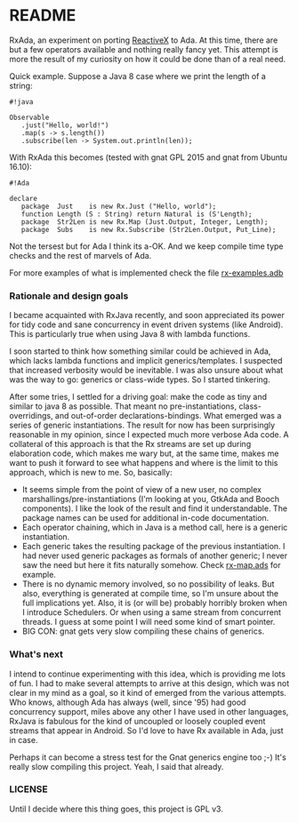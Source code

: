 # README #

RxAda, an experiment on porting [ReactiveX](http://reactivex.io/) to Ada. At this time, there are but a few operators available and nothing really fancy yet. This attempt is more the result of my curiosity on how it could be done than of a real need.

Quick example. Suppose a Java 8 case where we print the length of a string:

```
#!java

Observable
   .just("Hello, world!")
   .map(s -> s.length())
   .subscribe(len -> System.out.println(len));
```

With RxAda this becomes (tested with gnat GPL 2015 and gnat from Ubuntu 16.10):

```
#!Ada

declare
   package  Just    is new Rx.Just ("Hello, world");
   function Length (S : String) return Natural is (S'Length);
   package  Str2Len is new Rx.Map (Just.Output, Integer, Length);
   package  Subs    is new Rx.Subscribe (Str2Len.Output, Put_Line);
```

Not the tersest but for Ada I think its a-OK. And we keep compile time type checks and the rest of marvels of Ada.

For more examples of what is implemented check the file [rx-examples.adb](https://bitbucket.org/amosteo/rxada/src/bde706ee0b3906abb94a88548870eddf86d452cf/src/rx-examples.adb?at=default&fileviewer=file-view-default)

### Rationale and design goals ###

I became acquainted with RxJava recently, and soon appreciated its power for tidy code and sane concurrency in event driven systems (like Android). This is particularly true when using Java 8 with lambda functions.

I soon started to think how something similar could be achieved in Ada, which lacks lambda functions and implicit generics/templates. I suspected that increased verbosity would be inevitable. I was also unsure about what was the way to go: generics or class-wide types. So I started tinkering.

After some tries, I settled for a driving goal: make the code as tiny and similar to java 8 as possible. That meant no pre-instantiations, class-overridings, and out-of-order declarations-bindings. What emerged was a series of generic instantiations. The result for now has been surprisingly reasonable in my opinion, since I expected much more verbose Ada code. A collateral of this approach is that the Rx streams are set up during elaboration code, which makes me wary but, at the same time, makes me want to push it forward to see what happens and where is the limit to this approach, which is new to me. So, basically:

* It seems simple from the point of view of a new user, no complex marshallings/pre-instantiations (I'm looking at you, GtkAda and Booch components). I like the look of the result and find it understandable. The package names can be used for additional in-code documentation.
* Each operator chaining, which in Java is a method call, here is a generic instantiation.
* Each generic takes the resulting package of the previous instantiation. I had never used generic packages as formals of another generic; I never saw the need but here it fits naturally somehow. Check [rx-map.ads](https://bitbucket.org/amosteo/rxada/src/bde706ee0b3906abb94a88548870eddf86d452cf/src/operators/rx-map.ads?at=default&fileviewer=file-view-default) for example.
* There is no dynamic memory involved, so no possibility of leaks. But also, everything is generated at compile time, so I'm unsure about the full implications yet. Also, it is (or will be) probably horribly broken when I introduce Schedulers. Or when using a same stream from concurrent threads. I guess at some point I will need some kind of smart pointer.
* BIG CON: gnat gets very slow compiling these chains of generics.

### What's next ###

I intend to continue experimenting with this idea, which is providing me lots of fun. I had to make several attempts to arrive at this design, which was not clear in my mind as a goal, so it kind of emerged from the various attempts. Who knows, although Ada has always (well, since '95) had good concurrency support, miles above any other I have used in other languages, RxJava is fabulous for the kind of uncoupled or loosely coupled event streams that appear in Android. So I'd love to have Rx available in Ada, just in case.

Perhaps it can become a stress test for the Gnat generics engine too ;-) It's really slow compiling this project. Yeah, I said that already.

### LICENSE ###

Until I decide where this thing goes, this project is GPL v3.